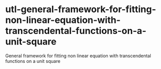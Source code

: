 # utl-general-framework-for-fitting-non-linear-equation-with-transcendental-functions-on-a-unit-square
General framework for fitting non linear equation with transcendental functions on a unit square

